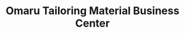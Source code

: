 ---
title: "Omaru Tailoring Material Business Center"
url: /monrovia/omaru-tailoring-material-business-center/
shop: Schneiderei
---
